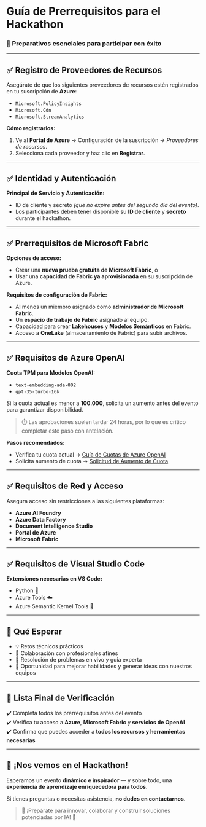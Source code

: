 # Guía de Prerrequisitos para el Hackathon  
### 🧩 Preparativos esenciales para participar con éxito  

---

## ✅ Registro de Proveedores de Recursos  
Asegúrate de que los siguientes proveedores de recursos estén registrados en tu suscripción de **Azure**:  
- `Microsoft.PolicyInsights`  
- `Microsoft.Cdn`  
- `Microsoft.StreamAnalytics`  

**Cómo registrarlos:**  
1. Ve al **Portal de Azure** → Configuración de la suscripción → *Proveedores de recursos*.  
2. Selecciona cada proveedor y haz clic en **Registrar**.  

---

## ✅ Identidad y Autenticación  
**Principal de Servicio y Autenticación:**  
- ID de cliente y secreto *(que no expire antes del segundo día del evento)*.  
- Los participantes deben tener disponible su **ID de cliente** y **secreto** durante el hackathon.  

---

## ✅ Prerrequisitos de Microsoft Fabric  
**Opciones de acceso:**  
- Crear una **nueva prueba gratuita de Microsoft Fabric**, o  
- Usar una **capacidad de Fabric ya aprovisionada** en su suscripción de Azure.  

**Requisitos de configuración de Fabric:**  
- Al menos un miembro asignado como **administrador de Microsoft Fabric**.  
- Un **espacio de trabajo de Fabric** asignado al equipo.  
- Capacidad para crear **Lakehouses** y **Modelos Semánticos** en Fabric.  
- Acceso a **OneLake** (almacenamiento de Fabric) para subir archivos.  

---

## ✅ Requisitos de Azure OpenAI  
**Cuota TPM para Modelos OpenAI:**  
- `text-embedding-ada-002`  
- `gpt-35-turbo-16k`  

Si la cuota actual es menor a **100.000**, solicita un aumento antes del evento para garantizar disponibilidad.  
> ⏱️ Las aprobaciones suelen tardar 24 horas, por lo que es crítico completar este paso con antelación.  

**Pasos recomendados:**  
- Verifica tu cuota actual → [Guía de Cuotas de Azure OpenAI](#)  
- Solicita aumento de cuota → [Solicitud de Aumento de Cuota](#)  

---

## ✅ Requisitos de Red y Acceso  
Asegura acceso sin restricciones a las siguientes plataformas:  
- **Azure AI Foundry**  
- **Azure Data Factory**  
- **Document Intelligence Studio**  
- **Portal de Azure**  
- **Microsoft Fabric**  

---

## ✅ Requisitos de Visual Studio Code  
**Extensiones necesarias en VS Code:**  
- Python 🐍  
- Azure Tools ☁️  
- Azure Semantic Kernel Tools 🧠  

---

## 🎯 Qué Esperar  
- 💡 Retos técnicos prácticos  
- 🤝 Colaboración con profesionales afines  
- 🧩 Resolución de problemas en vivo y guía experta  
- 🚀 Oportunidad para mejorar habilidades y generar ideas con nuestros equipos  

---

## 🚀 Lista Final de Verificación  
✔️ Completa todos los prerrequisitos antes del evento  
✔️ Verifica tu acceso a **Azure**, **Microsoft Fabric** y **servicios de OpenAI**  
✔️ Confirma que puedes acceder a **todos los recursos y herramientas necesarias**  

---

## 🎉 ¡Nos vemos en el Hackathon!  
Esperamos un evento **dinámico e inspirador** — y sobre todo, una **experiencia de aprendizaje enriquecedora para todos**.  

Si tienes preguntas o necesitas asistencia, **no dudes en contactarnos**.  

> 🚀 ¡Prepárate para innovar, colaborar y construir soluciones potenciadas por IA! 🎉
